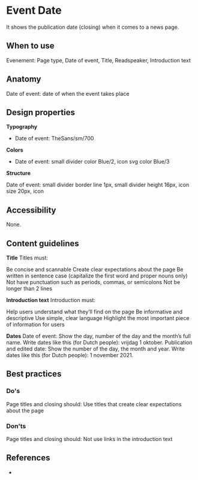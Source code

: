 # Event Date

It shows the publication date (closing) when it comes to a news page.

## When to use

Evenement: Page type, Date of event, Title, Readspeaker, Introduction text

## Anatomy

Date of event: date of when the event takes place

## Design properties

**Typography**

- Date of event: TheSans/sm/700

**Colors**

- Date of event: small divider color Blue/2, icon svg color Blue/3

**Structure**

Date of event: small divider border line 1px, small divider height 16px, icon size 20px, icon

## Accessibility

None.

## Content guidelines

**Title**
Titles must:

Be concise and scannable
Create clear expectations about the page
Be written in sentence case (capitalize the first word and proper nouns only)
Not have punctuation such as periods, commas, or semicolons
Not be longer than 2 lines

**Introduction text**
Introduction must:

Help users understand what they’ll find on the page
Be informative and descriptive
Use simple, clear language
Highlight the most important piece of information for users

**Dates**
Date of event: Show the day, number of the day and the month’s full name. Write dates like this (for Dutch people): vrijdag 1 oktober.
Publication and edited date: Show the number of the day, the month and year. Write dates like this (for Dutch people): 1 november 2021.

## Best practices

### Do's

Page titles and closing should:
Use titles that create clear expectations about the page

### Don'ts

Page titles and closing should:
Not use links in the introduction text

## References

-
